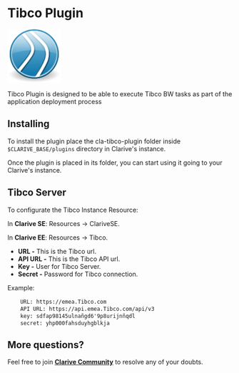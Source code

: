 
# Tibco Plugin

<img src="https://github.com/clarive/cla-tibco-plugin/blob/master/public/icon/tibco.svg" alt="Tibco Plugin" title="Tibco Plugin" width="120" height="120">

Tibco Plugin is designed to be able to execute Tibco BW tasks as part of the application deployment process

## Installing

To install the plugin place the cla-tibco-plugin folder inside `$CLARIVE_BASE/plugins`
directory in Clarive's instance.

Once the plugin is placed in its folder, you can start using it going to your Clarive's instance.

## Tibco Server

To configurate the Tibco Instance Resource:

In **Clarive SE**: Resources -> ClariveSE.

In **Clarive EE**: Resources -> Tibco.

- **URL -** This is the Tibco url.
- **API URL -** This is the Tibco API url.
- **Key -** User for Tibco Server.
- **Secret -** Password for Tibco connection.

Example:

		URL: https://emea.Tibco.com
		API URL: https://api.emea.Tibco.com/api/v3
		key: sdfap98145ulnañgd6'9p8urijnñqdl
		secret: yhp000fahsduyhgblkja

## More questions?

Feel free to join **[Clarive Community](https://community.clarive.com/)** to resolve any of your doubts.
